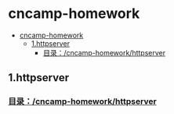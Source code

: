 # cncamp-homework

- [cncamp-homework](#cncamp-homework)
  - [1.httpserver](#1httpserver)
    - [目录：/cncamp-homework/httpserver](#目录cncamp-homeworkhttpserver)

## 1.httpserver

### [目录：/cncamp-homework/httpserver](https://github.com/startdusk/cncamp-homework/blob/master/httpserver)
